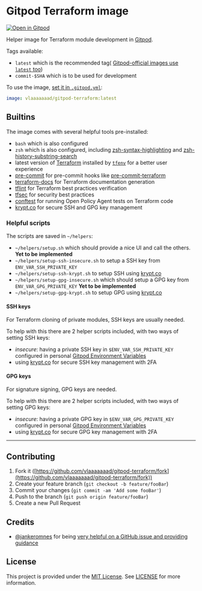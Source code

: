 # Gitpod Terraform image

[![Open in Gitpod](https://gitpod.io/button/open-in-gitpod.svg)](https://gitpod.io#https://github.com/Vlaaaaaaad/gitpod-terraform)

Helper image for Terraform module development in [Gitpod](https://gitpod.io).

Tags available:
- `latest` which is the recommended tag( [Gitpod-official images use `latest` too](https://hub.docker.com/r/gitpod/workspace-full/tags))
- `commit-$SHA` which is to be used for development

To use the image, [set it in `.gitpod.yml`](https://www.gitpod.io/docs/42_config_docker/):
```yaml
image: vlaaaaaaad/gitpod-terraform:latest
```

## Builtins

The image comes with several helpful tools pre-installed:
- `bash` which is also configured
- `zsh` which is also configured, including [zsh-syntax-highlighting](https://github.com/zsh-users/zsh-syntax-highlighting) and [zsh-history-substring-search](https://github.com/zsh-users/zsh-history-substring-search)
- latest version of [Terraform](https://www.terraform.io/) installed by [`tfenv`](https://github.com/tfutils/tfenv) for a better user experience
- [pre-commit](https://pre-commit.com) for pre-commit hooks like [pre-commit-terraform](https://github.com/antonbabenko/pre-commit-terraform)
- [terraform-docs](https://github.com/segmentio/terraform-docs) for Terraform documentation generation
- [tflint](https://github.com/wata727/tflint) for Terraform best practices verification
- [tfsec](https://github.com/liamg/tfsec) for security best practices
- [conftest](https://github.com/instrumenta/conftest) for running Open Policy Agent tests on Terraform code
- [krypt.co](https://krypt.co) for secure SSH and GPG key management

### Helpful scripts

The scripts are saved in `~/helpers`:

- `~/helpers/setup.sh` which should provide a nice UI and call the others. **Yet to be implemented**
- `~/helpers/setup-ssh-insecure.sh` to setup a SSH key from `ENV_VAR_SSH_PRIVATE_KEY`
- `~/helpers/setup-ssh-krypt.sh` to setup SSH using [krypt.co](https://krypt.co)
- `~/helpers/setup-gpg-insecure.sh` which should setup a GPG key from `ENV_VAR_GPG_PRIVATE_KEY`  **Yet to be implemented**
- `~/helpers/setup-gpg-krypt.sh` to setup GPG using [krypt.co](https://krypt.co)

#### SSH keys

For Terraform cloning of private modules, SSH keys are usually needed.

To help with this there are 2 helper scripts included, with two ways of setting SSH keys:
- *insecure*: having a private SSH key in `$ENV_VAR_SSH_PRIVATE_KEY` configured in personal [Gitpod Environment Variables](https://www.gitpod.io/docs/47_environment_variables/)
- using [krypt.co](https://krypt.co) for secure SSH key management with 2FA

#### GPG keys

For signature signing, GPG keys are needed.

To help with this there are 2 helper scripts included, with two ways of setting GPG keys:
- *insecure*: having a private GPG key in `$ENV_VAR_GPG_PRIVATE_KEY` configured in personal [Gitpod Environment Variables](https://www.gitpod.io/docs/47_environment_variables/)
- using [krypt.co](https://krypt.co) for secure GPG key management with 2FA

---

## Contributing

1. Fork it ([https://github.com/vlaaaaaaad/gitpod-terraform/fork](https://github.com/vlaaaaaaad/gitpod-terraform/fork))
2. Create your feature branch (`git checkout -b feature/fooBar`)
3. Commit your changes (`git commit -am 'Add some fooBar'`)
4. Push to the branch (`git push origin feature/fooBar`)
5. Create a new Pull Request

## Credits

- [@jankeromnes](https://github.com/jankeromnes) for being [very helpful on a GitHub issue and providing guidance](https://github.com/gitpod-io/gitpod/issues/782)

## License

This project is provided under the [MIT License](https://github.com/vlaaaaaaad/gitpod-terraform/blob/master/LICENSE.md). See [LICENSE](https://github.com/vlaaaaaaad/gitpod-terraform/blob/master/LICENSE.md) for more information.
